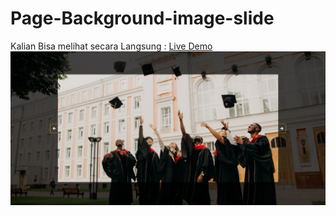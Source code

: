 # Page-Background-image-slide


Kalian Bisa melihat secara Langsung :  <a href="https://ahmadbadri25.github.io/Page-Background-image-slide/">Live Demo</a>
<img src="https://github.com/ahmadbadri25/dokumentasi/blob/276cea36ad9e505ef1f6a60288d1bed7c446743d/33.%20slide-image.png" alt="" />
